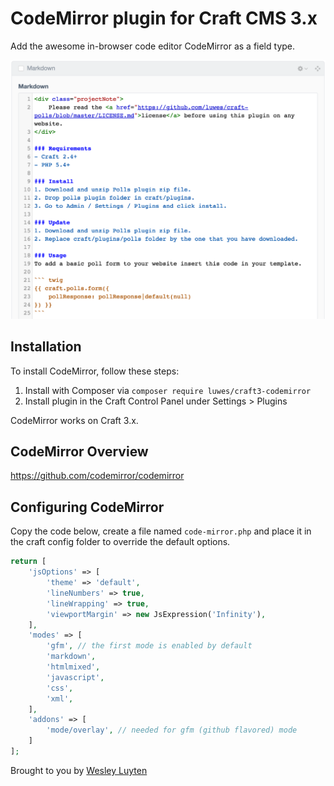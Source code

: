 # CodeMirror plugin for Craft CMS 3.x

Add the awesome in-browser code editor CodeMirror as a field type.

![Screenshot](resources/img/codemirror-screenshot.png)

## Installation

To install CodeMirror, follow these steps:

1. Install with Composer via `composer require luwes/craft3-codemirror`
2. Install plugin in the Craft Control Panel under Settings > Plugins

CodeMirror works on Craft 3.x.

## CodeMirror Overview

https://github.com/codemirror/codemirror

## Configuring CodeMirror

Copy the code below, create a file named `code-mirror.php` and place it in the craft config folder to override the default options.

``` php
return [
    'jsOptions' => [
        'theme' => 'default',
        'lineNumbers' => true,
        'lineWrapping' => true,
        'viewportMargin' => new JsExpression('Infinity'),
    ],
    'modes' => [
        'gfm', // the first mode is enabled by default
        'markdown',
        'htmlmixed',
        'javascript',
        'css',
        'xml',
    ],
    'addons' => [
        'mode/overlay', // needed for gfm (github flavored) mode
    ]
];
```

Brought to you by [Wesley Luyten](https://wesleyluyten.com)
